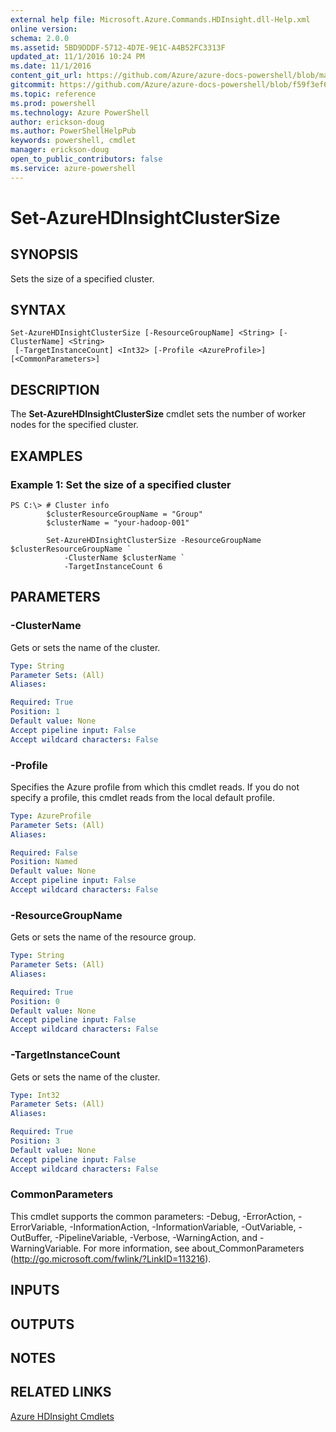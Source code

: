 ```yaml
---
external help file: Microsoft.Azure.Commands.HDInsight.dll-Help.xml
online version: 
schema: 2.0.0
ms.assetid: 5BD9DDDF-5712-4D7E-9E1C-A4B52FC3313F
updated_at: 11/1/2016 10:24 PM
ms.date: 11/1/2016
content_git_url: https://github.com/Azure/azure-docs-powershell/blob/master/azureps-cmdlets-docs/ResourceManager/AzureRM.HDInsight/v0.9.8/Set-AzureHDInsightClusterSize.md
gitcommit: https://github.com/Azure/azure-docs-powershell/blob/f59f3ef60bc592383812213e69fd77ba950759ed/azureps-cmdlets-docs/ResourceManager/AzureRM.HDInsight/v0.9.8/Set-AzureHDInsightClusterSize.md
ms.topic: reference
ms.prod: powershell
ms.technology: Azure PowerShell
author: erickson-doug
ms.author: PowerShellHelpPub
keywords: powershell, cmdlet
manager: erickson-doug
open_to_public_contributors: false
ms.service: azure-powershell
---
```


# Set-AzureHDInsightClusterSize

## SYNOPSIS
Sets the size of a specified cluster.

## SYNTAX

```
Set-AzureHDInsightClusterSize [-ResourceGroupName] <String> [-ClusterName] <String>
 [-TargetInstanceCount] <Int32> [-Profile <AzureProfile>] [<CommonParameters>]
```

## DESCRIPTION
The **Set-AzureHDInsightClusterSize** cmdlet sets the number of worker nodes for the specified cluster.

## EXAMPLES

### Example 1: Set the size of a specified cluster
```
PS C:\> # Cluster info
        $clusterResourceGroupName = "Group"
        $clusterName = "your-hadoop-001"

        Set-AzureHDInsightClusterSize -ResourceGroupName $clusterResourceGroupName `
            -ClusterName $clusterName `
            -TargetInstanceCount 6
```

## PARAMETERS

### -ClusterName
Gets or sets the name of the cluster.

```yaml
Type: String
Parameter Sets: (All)
Aliases: 

Required: True
Position: 1
Default value: None
Accept pipeline input: False
Accept wildcard characters: False
```

### -Profile
Specifies the Azure profile from which this cmdlet reads.
If you do not specify a profile, this cmdlet reads from the local default profile.

```yaml
Type: AzureProfile
Parameter Sets: (All)
Aliases: 

Required: False
Position: Named
Default value: None
Accept pipeline input: False
Accept wildcard characters: False
```

### -ResourceGroupName
Gets or sets the name of the resource group.

```yaml
Type: String
Parameter Sets: (All)
Aliases: 

Required: True
Position: 0
Default value: None
Accept pipeline input: False
Accept wildcard characters: False
```

### -TargetInstanceCount
Gets or sets the name of the cluster.

```yaml
Type: Int32
Parameter Sets: (All)
Aliases: 

Required: True
Position: 3
Default value: None
Accept pipeline input: False
Accept wildcard characters: False
```

### CommonParameters
This cmdlet supports the common parameters: -Debug, -ErrorAction, -ErrorVariable, -InformationAction, -InformationVariable, -OutVariable, -OutBuffer, -PipelineVariable, -Verbose, -WarningAction, and -WarningVariable. For more information, see about_CommonParameters (http://go.microsoft.com/fwlink/?LinkID=113216).

## INPUTS

## OUTPUTS

## NOTES

## RELATED LINKS

[Azure HDInsight Cmdlets](xref:ResourceManager/AzureRM.HDInsight/v0.9.8/AzureRM.HDInsight.md)


